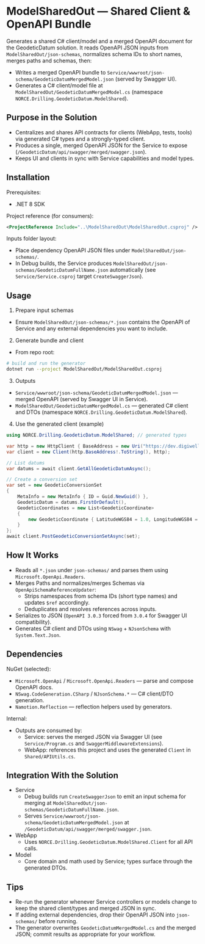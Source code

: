 # ModelSharedOut — Shared Client & OpenAPI Bundle

Generates a shared C# client/model and a merged OpenAPI document for the GeodeticDatum solution. It reads OpenAPI JSON inputs from `ModelSharedOut/json-schemas`, normalizes schema IDs to short names, merges paths and schemas, then:

- Writes a merged OpenAPI bundle to `Service/wwwroot/json-schema/GeodeticDatumMergedModel.json` (served by Swagger UI).
- Generates a C# client/model file at `ModelSharedOut/GeodeticDatumMergedModel.cs` (namespace `NORCE.Drilling.GeodeticDatum.ModelShared`).

## Purpose in the Solution

- Centralizes and shares API contracts for clients (WebApp, tests, tools) via generated C# types and a strongly-typed client.
- Produces a single, merged OpenAPI JSON for the Service to expose (`/GeodeticDatum/api/swagger/merged/swagger.json`).
- Keeps UI and clients in sync with Service capabilities and model types.

## Installation

Prerequisites:
- .NET 8 SDK

Project reference (for consumers):

```xml
<ProjectReference Include="..\ModelSharedOut\ModelSharedOut.csproj" />
```

Inputs folder layout:
- Place dependency OpenAPI JSON files under `ModelSharedOut/json-schemas/`.
- In Debug builds, the Service produces `ModelSharedOut/json-schemas/GeodeticDatumFullName.json` automatically (see `Service/Service.csproj` target `CreateSwaggerJson`).

## Usage

1) Prepare input schemas
- Ensure `ModelSharedOut/json-schemas/*.json` contains the OpenAPI of Service and any external dependencies you want to include.

2) Generate bundle and client
- From repo root:

```bash
# build and run the generator
dotnet run --project ModelSharedOut/ModelSharedOut.csproj
```

3) Outputs
- `Service/wwwroot/json-schema/GeodeticDatumMergedModel.json` — merged OpenAPI (served by Swagger UI in Service).
- `ModelSharedOut/GeodeticDatumMergedModel.cs` — generated C# client and DTOs (namespace `NORCE.Drilling.GeodeticDatum.ModelShared`).

4) Use the generated client (example)

```csharp
using NORCE.Drilling.GeodeticDatum.ModelShared; // generated types

var http = new HttpClient { BaseAddress = new Uri("https://dev.digiwells.no/GeodeticDatum/api/") };
var client = new Client(http.BaseAddress!.ToString(), http);

// List datums
var datums = await client.GetAllGeodeticDatumAsync();

// Create a conversion set
var set = new GeodeticConversionSet
{
    MetaInfo = new MetaInfo { ID = Guid.NewGuid() },
    GeodeticDatum = datums.FirstOrDefault(),
    GeodeticCoordinates = new List<GeodeticCoordinate>
    {
        new GeodeticCoordinate { LatitudeWGS84 = 1.0, LongitudeWGS84 = 0.5, VerticalDepthWGS84 = 100.0 }
    }
};
await client.PostGeodeticConversionSetAsync(set);
```

## How It Works

- Reads all `*.json` under `json-schemas/` and parses them using `Microsoft.OpenApi.Readers`.
- Merges Paths and normalizes/merges Schemas via `OpenApiSchemaReferenceUpdater`:
  - Strips namespaces from schema IDs (short type names) and updates `$ref` accordingly.
  - Deduplicates and resolves references across inputs.
- Serializes to JSON (`OpenAPI 3.0.3` forced from `3.0.4` for Swagger UI compatibility).
- Generates C# client and DTOs using `NSwag` + `NJsonSchema` with `System.Text.Json`.

## Dependencies

NuGet (selected):
- `Microsoft.OpenApi` / `Microsoft.OpenApi.Readers` — parse and compose OpenAPI docs.
- `NSwag.CodeGeneration.CSharp` / `NJsonSchema.*` — C# client/DTO generation.
- `Namotion.Reflection` — reflection helpers used by generators.

Internal:
- Outputs are consumed by:
  - Service: serves the merged JSON via Swagger UI (see `Service/Program.cs` and `SwaggerMiddlewareExtensions`).
  - WebApp: references this project and uses the generated `Client` in `Shared/APIUtils.cs`.

## Integration With the Solution

- Service
  - Debug builds run `CreateSwaggerJson` to emit an input schema for merging at `ModelSharedOut/json-schemas/GeodeticDatumFullName.json`.
  - Serves `Service/wwwroot/json-schema/GeodeticDatumMergedModel.json` at `/GeodeticDatum/api/swagger/merged/swagger.json`.
- WebApp
  - Uses `NORCE.Drilling.GeodeticDatum.ModelShared.Client` for all API calls.
- Model
  - Core domain and math used by Service; types surface through the generated DTOs.

## Tips

- Re-run the generator whenever Service controllers or models change to keep the shared client/types and merged JSON in sync.
- If adding external dependencies, drop their OpenAPI JSON into `json-schemas/` before running.
- The generator overwrites `GeodeticDatumMergedModel.cs` and the merged JSON; commit results as appropriate for your workflow.

